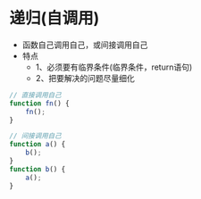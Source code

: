 # 递归(自调用)

- 函数自己调用自己，或间接调用自己
- 特点
  - 1、必须要有临界条件(临界条件，return语句)
  - 2、把要解决的问题尽量细化

```javascript
// 直接调用自己
function fn() {
    fn();
}

// 间接调用自己
function a() {
    b();
}
function b() {
    a();
}
```